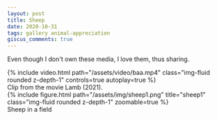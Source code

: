 ```yaml
---
layout: post
title: Sheep
date: 2020-10-31
tags: gallery animal-appreciation
giscus_comments: true
---
```


Even though I don't own these media, I love them, thus sharing.

<div class="row">
    <div class="col-sm mt-3 mt-md-0">
        {% include video.html path="/assets/video/baa.mp4" class="img-fluid rounded z-depth-1" controls=true autoplay=true %}
        <div class="caption">
            Clip from the movie Lamb (2021).
        </div>
    </div>
</div>

<div class="row">
    <div class="col-sm mt-3 mt-md-0">
        {% include figure.html path="/assets/img/sheep1.png" title="sheep1" class="img-fluid rounded z-depth-1" zoomable=true %}
        <div class="caption">
            Sheep in a field
        </div>
    </div>
</div>